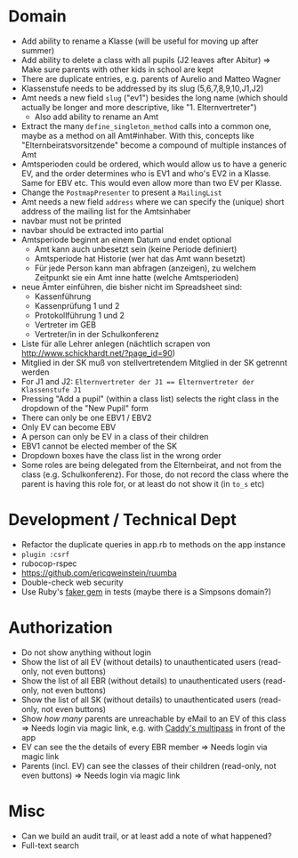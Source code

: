 # Domain

* Add ability to rename a Klasse (will be useful for moving up after summer)
* Add ability to delete a class with all pupils (J2 leaves after Abitur)
  => Make sure parents with other kids in school are kept
* There are duplicate entries, e.g. parents of Aurelio and Matteo Wagner
* Klassenstufe needs to be addressed by its slug (5,6,7,8,9,10,J1,J2)
* Amt needs a new field `slug` ("ev1") besides the long name (which should actually be longer and more descriptive, like "1. Elternvertreter")
  - Also add ability to rename an Amt
* Extract the many `define_singleton_method` calls into a common one, maybe as a method on all Amt#inhaber. With this, concepts like "Elternbeiratsvorsitzende" become a compound of multiple instances of Amt
* Amtsperioden could be ordered, which would allow us to have a generic EV, and the order determines who is EV1 and who's EV2 in a Klasse. Same for EBV etc. This would even allow more than two EV per Klasse.
* Change the `PostmapPresenter` to present a `MailingList`
* Amt needs a new field `address` where we can specify the (unique) short address of the mailing list for the Amtsinhaber
* navbar must not be printed
* navbar should be extracted into partial
* Amtsperiode beginnt an einem Datum und endet optional
  - Amt kann auch unbesetzt sein (keine Periode definiert)
  - Amtsperiode hat Historie (wer hat das Amt wann besetzt)
  - Für jede Person kann man abfragen (anzeigen), zu welchem Zeitpunkt sie ein Amt inne hatte (welche Amtsperioden)
* neue Ämter einführen, die bisher nicht im Spreadsheet sind:
  - Kassenführung
  - Kassenprüfung 1 und 2
  - Protokollführung 1 und 2
  - Vertreter im GEB
  - Vertreter/in in der Schulkonferenz
* Liste für alle Lehrer anlegen (nächtlich scrapen von http://www.schickhardt.net/?page_id=90)
* Mitglied in der SK muß von stellvertretendem Mitglied in der SK getrennt werden
* For J1 and J2: `Elternvertreter der J1 == Elternvertreter der Klassenstufe J1`
* Pressing "Add a pupil" (within a class list) selects the right class in the dropdown of the "New Pupil" form
* There can only be one EBV1 / EBV2
* Only EV can become EBV
* A person can only be EV in a class of their children
* EBV1 cannot be elected member of the SK
* Dropdown boxes have the class list in the wrong order
* Some roles are being delegated from the Elternbeirat, and not from the class (e.g. Schulkonferenz). For those, do not record the class where the parent is having this role for, or at least do not show it (in `to_s` etc)

# Development / Technical Dept

* Refactor the duplicate queries in app.rb to methods on the app instance
* `plugin :csrf`
* rubocop-rspec
* https://github.com/ericqweinstein/ruumba
* Double-check web security
* Use Ruby's [faker gem](https://github.com/stympy/faker) in tests (maybe there is a Simpsons domain?)

# Authorization

* Do not show anything without login
* Show the list of all EV (without details) to unauthenticated users (read-only, not even buttons)
* Show the list of all EBR (without details) to unauthenticated users (read-only, not even buttons)
* Show the list of all SK (without details) to unauthenticated users (read-only, not even buttons)
* Show _how many_ parents are unreachable by eMail to an EV of this class
  => Needs login via magic link, e.g. with [Caddy's multipass](https://github.com/namsral/multipass) in front of the app
* EV can see the the details of every EBR member
  => Needs login via magic link
* Parents (incl. EV) can see the classes of their children (read-only, not even buttons)
  => Needs login via magic link

# Misc

* Can we build an audit trail, or at least add a note of what happened?
* Full-text search
